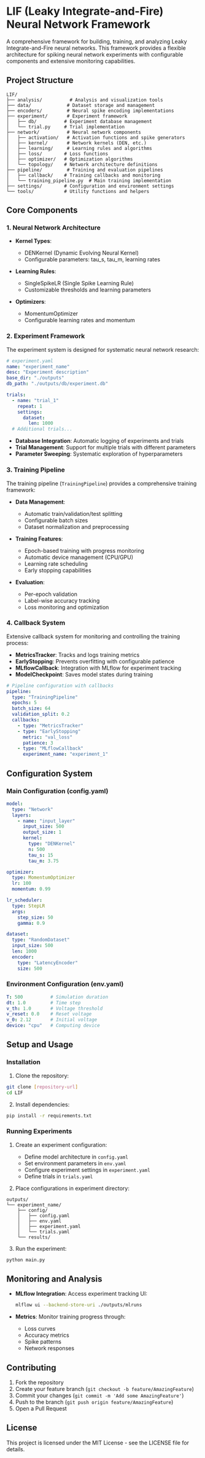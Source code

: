 # LIF (Leaky Integrate-and-Fire) Neural Network Framework

A comprehensive framework for building, training, and analyzing Leaky Integrate-and-Fire neural networks. This framework provides a flexible architecture for spiking neural network experiments with configurable components and extensive monitoring capabilities.

## Project Structure

```
LIF/
├── analysis/          # Analysis and visualization tools
├── data/             # Dataset storage and management
├── encoders/         # Neural spike encoding implementations
├── experiment/       # Experiment framework
│   ├── db/          # Experiment database management
│   └── trial.py     # Trial implementation
├── network/          # Neural network components
│   ├── activation/   # Activation functions and spike generators
│   ├── kernel/       # Network kernels (DEN, etc.)
│   ├── learning/     # Learning rules and algorithms
│   ├── loss/        # Loss functions
│   ├── optimizer/   # Optimization algorithms
│   └── topology/    # Network architecture definitions
├── pipeline/         # Training and evaluation pipelines
│   ├── callback/    # Training callbacks and monitoring
│   └── training_pipeline.py  # Main training implementation
├── settings/        # Configuration and environment settings
└── tools/           # Utility functions and helpers
```

## Core Components

### 1. Neural Network Architecture

- **Kernel Types**:
  - DENKernel (Dynamic Evolving Neural Kernel)
  - Configurable parameters: tau_s, tau_m, learning rates

- **Learning Rules**:
  - SingleSpikeLR (Single Spike Learning Rule)
  - Customizable thresholds and learning parameters

- **Optimizers**:
  - MomentumOptimizer
  - Configurable learning rates and momentum

### 2. Experiment Framework

The experiment system is designed for systematic neural network research:

```yaml
# experiment.yaml
name: "experiment_name"
desc: "Experiment description"
base_dir: "./outputs"
db_path: "./outputs/db/experiment.db"

trials:
  - name: "trial_1"
    repeat: 1
    settings:
      dataset:
        len: 1000
  # Additional trials...
```

- **Database Integration**: Automatic logging of experiments and trials
- **Trial Management**: Support for multiple trials with different parameters
- **Parameter Sweeping**: Systematic exploration of hyperparameters

### 3. Training Pipeline

The training pipeline (`TrainingPipeline`) provides a comprehensive training framework:

- **Data Management**:
  - Automatic train/validation/test splitting
  - Configurable batch sizes
  - Dataset normalization and preprocessing

- **Training Features**:
  - Epoch-based training with progress monitoring
  - Automatic device management (CPU/GPU)
  - Learning rate scheduling
  - Early stopping capabilities

- **Evaluation**:
  - Per-epoch validation
  - Label-wise accuracy tracking
  - Loss monitoring and optimization

### 4. Callback System

Extensive callback system for monitoring and controlling the training process:

- **MetricsTracker**: Tracks and logs training metrics
- **EarlyStopping**: Prevents overfitting with configurable patience
- **MLflowCallback**: Integration with MLflow for experiment tracking
- **ModelCheckpoint**: Saves model states during training

```yaml
# Pipeline configuration with callbacks
pipeline:
  type: "TrainingPipeline"
  epochs: 5
  batch_size: 64
  validation_split: 0.2
  callbacks:
    - type: "MetricsTracker"
    - type: "EarlyStopping"
      metric: "val_loss"
      patience: 3
    - type: "MLflowCallback"
      experiment_name: "experiment_1"
```

## Configuration System

### Main Configuration (config.yaml)

```yaml
model:
  type: "Network"
  layers:
    - name: "input_layer"
      input_size: 500
      output_size: 1
      kernel:
        type: "DENKernel"
        n: 500
        tau_s: 15
        tau_m: 3.75

optimizer:
  type: MomentumOptimizer
  lr: 100
  momentum: 0.99

lr_scheduler:
  type: StepLR
  args:
    step_size: 50
    gamma: 0.9

dataset:
  type: "RandomDataset"
  input_size: 500
  len: 1000
  encoder:
    type: "LatencyEncoder"
    size: 500
```

### Environment Configuration (env.yaml)

```yaml
T: 500          # Simulation duration
dt: 1.0         # Time step
v_th: 1.0       # Voltage threshold
v_reset: 0.0    # Reset voltage
v_0: 2.12       # Initial voltage
device: "cpu"   # Computing device
```

## Setup and Usage

### Installation

1. Clone the repository:
```bash
git clone [repository-url]
cd LIF
```

2. Install dependencies:
```bash
pip install -r requirements.txt
```

### Running Experiments

1. Create an experiment configuration:
   - Define model architecture in `config.yaml`
   - Set environment parameters in `env.yaml`
   - Configure experiment settings in `experiment.yaml`
   - Define trials in `trials.yaml`

2. Place configurations in experiment directory:
```
outputs/
└── experiment_name/
    ├── config/
    │   ├── config.yaml
    │   ├── env.yaml
    │   ├── experiment.yaml
    │   └── trials.yaml
    └── results/
```

3. Run the experiment:
```bash
python main.py
```

## Monitoring and Analysis

- **MLflow Integration**: Access experiment tracking UI:
  ```bash
  mlflow ui --backend-store-uri ./outputs/mlruns
  ```

- **Metrics**: Monitor training progress through:
  - Loss curves
  - Accuracy metrics
  - Spike patterns
  - Network responses

## Contributing

1. Fork the repository
2. Create your feature branch (`git checkout -b feature/AmazingFeature`)
3. Commit your changes (`git commit -m 'Add some AmazingFeature'`)
4. Push to the branch (`git push origin feature/AmazingFeature`)
5. Open a Pull Request

## License

This project is licensed under the MIT License - see the LICENSE file for details.